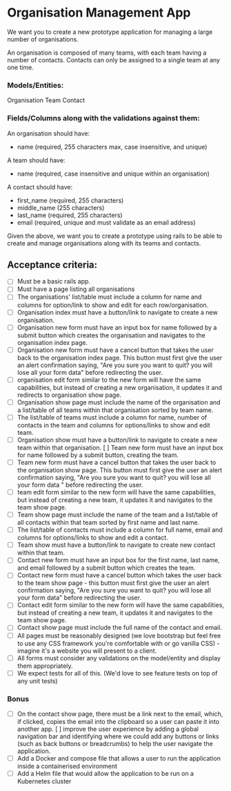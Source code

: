 # Organisation Management App

We want you to create a new prototype application for managing a large number of organisations.

An organisation is composed of many teams, with each team having a number of contacts. Contacts can only be assigned to
a single team at any one time.

### Models/Entities:

Organisation Team Contact

### Fields/Columns along with the validations against them:

An organisation should have:

- name (required, 255 characters max, case insensitive, and unique)

A team should have:

- name (required, case insensitive and unique within an organisation)

A contact should have:

- first_name (required, 255 characters)
- middle_name (255 characters)
- last_name (required, 255 characters)
- email (required, unique and must validate as an email address)

Given the above, we want you to create a prototype using rails to be able to create and manage organisations along with
its teams and contacts.

## Acceptance criteria:

- [ ] Must be a basic rails app.
- [ ] Must have a page listing all organisations
- [ ] The organisations' list/table must include a column for name and columns for option/link to show and edit for each
  row/organisation.
- [ ] Organisation index must have a button/link to navigate to create a new organisation.
- [ ] Organisation new form must have an input box for name followed by a submit button which creates the organisation
  and navigates to the organisation index page.
- [ ] Organisation new form must have a cancel button that takes the user back to the organisation index page. This
  button must first give the user an alert confirmation saying, "Are you sure you want to quit? you will lose all your
  form data" before redirecting the user.
- [ ] organisation edit form similar to the new form will have the same capabilities, but instead of creating a new
  organisation, it updates it and redirects to organisation show page.
- [ ] Organisation show page must include the name of the organisation and a list/table of all teams within that
  organisation sorted by team name.
- [ ] The list/table of teams must include a column for name, number of contacts in the team and columns for
  options/links to show and edit team.
- [ ] Organisation show must have a button/link to navigate to create a new team within that organisation.
  [ ] Team new form must have an input box for name followed by a submit button, creating the team.
- [ ] Team new form must have a cancel button that takes the user back to the organisation show page. This button must
  first give the user an alert confirmation saying, "Are you sure you want to quit? you will lose all your form data "
  before redirecting the user.
- [ ] team edit form similar to the new form will have the same capabilities, but instead of creating a new team, it
  updates it and navigates to the team show page.
- [ ] Team show page must include the name of the team and a list/table of all contacts within that team sorted by first
  name and last name.
- [ ] The list/table of contacts must include a column for full name, email and columns for options/links to show and
  edit a contact.
- [ ] Team show must have a button/link to navigate to create new contact within that team.
- [ ] Contact new form must have an input box for the first name, last name, and email followed by a submit button which
  creates the team.
- [ ] Contact new form must have a cancel button which takes the user back to the team show page - this button must
  first give the user an alert confirmation saying, "Are you sure you want to quit? you will lose all your form data"
  before redirecting the user.
- [ ] Contact edit form similar to the new form will have the same capabilities, but instead of creating a new team, it
  updates it and navigates to the team show page.
- [ ] Contact show page must include the full name of the contact and email.
- [ ] All pages must be reasonably designed (we love bootstrap but feel free to use any CSS framework you're comfortable
  with or go vanilla CSS) - imagine it's a website you will present to a client.
- [ ] All forms must consider any validations on the model/entity and display them appropriately.
- [ ] We expect tests for all of this. (We'd love to see feature tests on top of any unit tests)

### Bonus

- [ ] On the contact show page, there must be a link next to the email, which, if clicked, copies the email into the
  clipboard so a user can paste it into another app.
  [ ] improve the user experience by adding a global navigation bar and identifying where we could add any buttons or
  links (such as back buttons or breadcrumbs) to help the user navigate the application.
- [ ] Add a Docker and compose file that allows a user to run the application inside a containerised environment
- [ ] Add a Helm file that would allow the application to be run on a Kubernetes cluster
